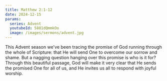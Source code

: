```yaml
---
title: Matthew 2:1-12
date: 2024-12-15
params:
  series: Advent
  youtubeId: 5881dQmmkOo
  image: /images/sermons/advent.jpg
---
```


This Advent season we've been tracing the promise of God running through the whole of Scripture: that He will send One to overcome our sorrow and shame. But a nagging question hanging over this promise is who is it for? Through this beautiful passage, God will make it very clear that He sends the promised One for all of us, and He invites us all to respond with joyful worship.
